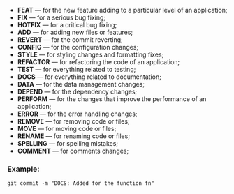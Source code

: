 * **FEAT** — for the new feature adding to a particular level of an application;
*  **FIX** — for a serious bug fixing;
*  **HOTFIX** — for a critical bug fixing;
*  **ADD** — for adding new files or features;
*  **REVERT** — for the commit reverting;
*  **CONFIG** — for the configuration changes;
*  **STYLE** — for styling changes and formatting fixes;
*  **REFACTOR** — for refactoring the code of an application;
*  **TEST** — for everything related to testing;
*  **DOCS** — for everything related to documentation;
*  **DATA** — for the data management changes;
*  **DEPEND** — for the dependency changes;
*  **PERFORM** — for the changes that improve the performance of an application;
*  **ERROR** — for the error handling changes;
*  **REMOVE** — for removing code or files;
*  **MOVE** — for moving code or files;
*  **RENAME** — for renaming code or files;
*  **SPELLING** — for spelling mistakes;
*  **COMMENT** — for comments changes;

### Example:
```shell
git commit -m "DOCS: Added for the function fn"
```
